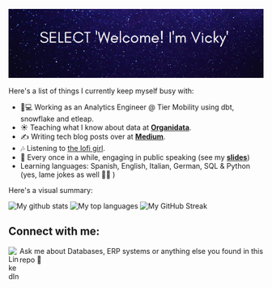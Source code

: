 ![Hero image](https://github.com/Victoriapm/Victoriapm/blob/main/SELECT_Vicky.png?raw=true)

Here's a list of things I currently keep myself busy with:

- 👩💻 Working as an Analytics Engineer @ Tier Mobility using dbt, snowflake and etleap.
- ☀️ Teaching what I know about data at **[Organidata](organidata.github.io)**.
- ✍️ Writing tech blog posts over at **[Medium](https://medium.com/@victoriapm)**.
- :notes: Listening to [the lofi girl](https://www.youtube.com/watch?v=5qap5aO4i9A). 
- :information_desk_person: Every once in a while, engaging in public speaking (see my **[slides](https://github.com/Victoriapm/Talks)**)
- Learning languages: Spanish, English, Italian, German, SQL & Python (yes, lame jokes as well 🤦‍♀️ )


Here's a visual summary:

  ![My github stats](https://github-readme-stats.vercel.app/api?username=victoriapm&show_icons=true&theme=tokyonight)
  ![My top languages](https://github-readme-stats.anuraghazra1.vercel.app/api/top-langs/?username=victoriapm&layout=compact&theme=tokyonight)
  ![My GitHub Streak](https://github-readme-streak-stats.herokuapp.com?user=victoriapm&theme=algolia&date_format=M%20j%5B%2C%20Y%5D)

## Connect with me:
<!--
[<img align="left" alt="codeSTACKr.com" width="22px" src="https://raw.githubusercontent.com/iconic/open-iconic/master/svg/globe.svg" />][website]
[<img align="left" alt="codeSTACKr | Twitter" width="22px" src="https://cdn.jsdelivr.net/npm/simple-icons@v3/icons/twitter.svg" />][twitter]
-->
[<img align="left" alt="LinkedIn" width="22px" src="https://cdn-icons-png.flaticon.com/512/145/145807.png" />][linkedin]Ask me about Databases, ERP systems or anything else you found in this repo 💬



<!-- This section you create this variables that are used above -->
<!--
[website]: https://google.com
[twitter]: https://twitter.com/Victoria_mola
-->
[linkedin]: https://www.linkedin.com/in/victoriaperezmola/en
